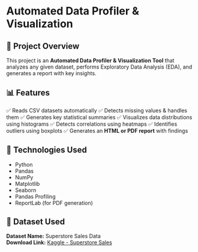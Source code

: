 # Automated Data Profiler & Visualization

## 📌 Project Overview
This project is an **Automated Data Profiler & Visualization Tool** that analyzes any given dataset, performs Exploratory Data Analysis (EDA), and generates a report with key insights.

## 📊 Features
✅ Reads CSV datasets automatically
✅ Detects missing values & handles them
✅ Generates key statistical summaries
✅ Visualizes data distributions using histograms
✅ Detects correlations using heatmaps
✅ Identifies outliers using boxplots
✅ Generates an **HTML or PDF report** with findings

## 🔧 Technologies Used
- Python
- Pandas
- NumPy
- Matplotlib
- Seaborn
- Pandas Profiling
- ReportLab (for PDF generation)

## 📂 Dataset Used
**Dataset Name:** Superstore Sales Data  
**Download Link:** [Kaggle - Superstore Sales](https://www.kaggle.com/datasets/rohitsahoo/sales-forecasting)

